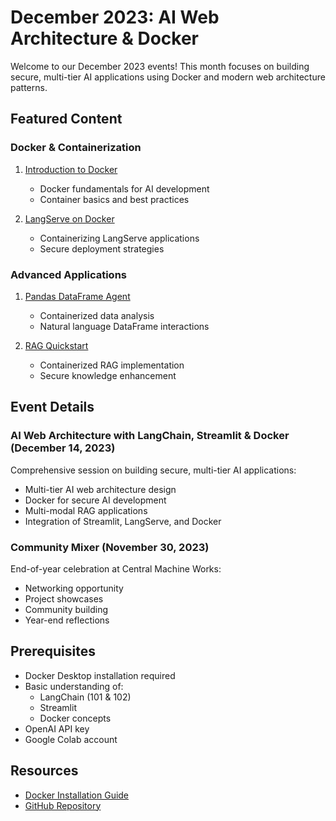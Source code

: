 # December 2023: AI Web Architecture & Docker

Welcome to our December 2023 events! This month focuses on building secure, multi-tier AI applications using Docker and modern web architecture patterns.

## Featured Content

### Docker & Containerization
1. [Introduction to Docker](docker-introduction)
   - Docker fundamentals for AI development
   - Container basics and best practices

2. [LangServe on Docker](langserve-on-docker)
   - Containerizing LangServe applications
   - Secure deployment strategies

### Advanced Applications
1. [Pandas DataFrame Agent](pandas-df-agent)
   - Containerized data analysis
   - Natural language DataFrame interactions

2. [RAG Quickstart](rag-quickstart)
   - Containerized RAG implementation
   - Secure knowledge enhancement

## Event Details

### AI Web Architecture with LangChain, Streamlit & Docker (December 14, 2023)
Comprehensive session on building secure, multi-tier AI applications:
- Multi-tier AI web architecture design
- Docker for secure AI development
- Multi-modal RAG applications
- Integration of Streamlit, LangServe, and Docker

### Community Mixer (November 30, 2023)
End-of-year celebration at Central Machine Works:
- Networking opportunity
- Project showcases
- Community building
- Year-end reflections

## Prerequisites
- Docker Desktop installation required
- Basic understanding of:
  - LangChain (101 & 102)
  - Streamlit
  - Docker concepts
- OpenAI API key
- Google Colab account

## Resources
- [Docker Installation Guide](https://docs.docker.com/desktop/)
- [GitHub Repository](https://github.com/aimug-org/austin_langchain)

